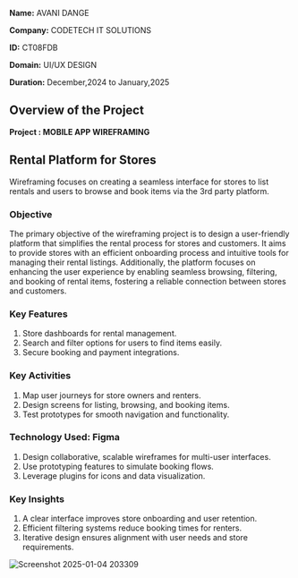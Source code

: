 **Name:** AVANI DANGE

**Company:** CODETECH IT SOLUTIONS

**ID:**  CT08FDB

**Domain:** UI/UX DESIGN

**Duration:** December,2024 to January,2025

## Overview of the Project
**Project : MOBILE APP WIREFRAMING**

## Rental Platform for Stores
Wireframing focuses on creating a seamless interface for stores to list rentals and users to browse and book items via the 3rd party platform.
### Objective

The primary objective of the wireframing project is to design a user-friendly platform that simplifies the rental process for stores and customers. It aims to provide stores with an efficient onboarding process and intuitive tools for managing their rental listings. Additionally, the platform focuses on enhancing the user experience by enabling seamless browsing, filtering, and booking of rental items, fostering a reliable connection between stores and customers.

### Key Features  
1. Store dashboards for rental management.  
2. Search and filter options for users to find items easily.  
3. Secure booking and payment integrations.  

### Key Activities  
1. Map user journeys for store owners and renters.  
2. Design screens for listing, browsing, and booking items.  
3. Test prototypes for smooth navigation and functionality.  

### Technology Used: Figma  
1. Design collaborative, scalable wireframes for multi-user interfaces.  
2. Use prototyping features to simulate booking flows.  
3. Leverage plugins for icons and data visualization.  

### Key Insights  
1. A clear interface improves store onboarding and user retention.  
2. Efficient filtering systems reduce booking times for renters.  
3. Iterative design ensures alignment with user needs and store requirements.  


![Screenshot 2025-01-04 203309](https://github.com/user-attachments/assets/e17209b5-932d-4294-ab30-db0b2babbe08)

